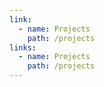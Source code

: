 ```yaml
---
link:
  - name: Projects
    path: /projects
links:
  - name: Projects
    path: /projects
---
```


